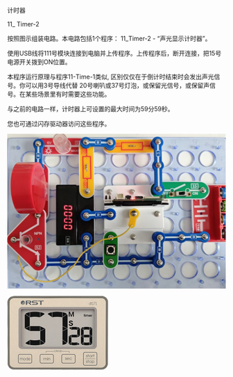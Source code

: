 计时器

11_ Timer-2

按照图示组装电路。本电路包括1个程序：
11_Timer-2 - “声光显示计时器”。

使用USB线将111号模块连接到电脑并上传程序。上传程序后，断开连接，把15号电源开关拨到ON位置。

本程序运行原理与程序11-Time-1类似, 区别仅仅在于倒计时结束时会发出声光信号。你可以用3号导线代替 20号喇叭或37号灯泡，或保留光信号，或保留声信号。在某些场景里有时需要这些功能。

与之前的电路一样，计时器上可设置的最大时间为59分59秒。

您也可通过闪存驱动器访问这些程序。

![](091p1.jpg)

![](091p2.png)